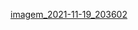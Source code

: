 [imagem_2021-11-19_203602](https://user-images.githubusercontent.com/75049194/142704158-46ec3795-6be0-4a49-bc64-25a62e604f0e.png)
